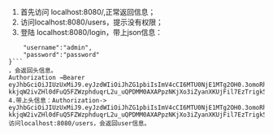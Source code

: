 1. 首先访问 localhost:8080/,正常返回信息；
2. 访问localhost:8080/users，提示没有权限；
3. 登陆 localhost:8080/login，带上json信息：
```{
	"username":"admin",
	"password":"password"
}```
，会返回头信息。
Authorization →Bearer eyJhbGciOiJIUzUxMiJ9.eyJzdWIiOiJhZG1pbiIsImV4cCI6MTU0NjE1MTg2OH0.3omoRhXaCqcX-kkjqW2ivZHl0dFuQ5FZWzphduqrL2u_uQPDMM0AXAPpzNKjXo3iZyanXKUjFil7EzTrigk5Tg
4.带上头信息：Authorization-> eyJhbGciOiJIUzUxMiJ9.eyJzdWIiOiJhZG1pbiIsImV4cCI6MTU0NjE1MTg2OH0.3omoRhXaCqcX-kkjqW2ivZHl0dFuQ5FZWzphduqrL2u_uQPDMM0AXAPpzNKjXo3iZyanXKUjFil7EzTrigk5Tg
访问localhost:8080/users，会返回user信息。
